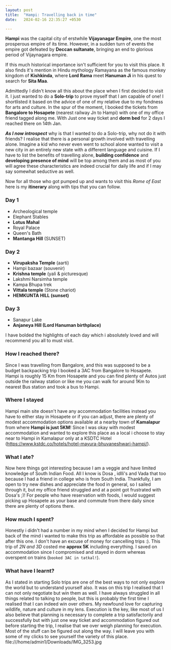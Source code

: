 ```yaml
---
layout: post
title:  "Hampi: Travelling back in time"
date:   2024-02-16 22:35:27 +0530

---
```

**Hampi** was the capital city of erstwhile **Vijayanagar Empire**, one the most prosperous empire of its time. However, in a sudden turn of events the empire got defeated by **Deccan sultanate**, bringing an end to glorious period of Vijaynagara empire.

 If this much historical importance isn't sufficient for you to visit this place.
It also finds it's mention in Hindu mythology Ramayana as the famous monkey kingdom of **Kishkinda**, where **Lord Rama** meet **Hanuman Ji** in his quest to search for **Sita Maa**.

Admittedly I didn't know all this about the place when I first decided to visit it. I just wanted to do a **Solo-trip** to prove myself that I am capable of one! I shortlisted it based on the advice of one of my relative due to my fondness for arts and culture. In the spur of the moment, I booked the tickets from **Bangalore to Hosapete** (nearest railway Jn to Hampi) with one of my office friend tagged along me. With Just one way ticket and **dorm bed** for 2 days I reached there on 14th Jan.

***As I now introspect*** why is that I wanted to do a Solo-trip, why not do it with friends? I realise that there is a personal growth involved with travelling alone. Imagine a kid who never even went to school alone wanted to visit a new city in an entirely new state with a different language and cuisine. If I have to list the benefits of travelling alone, **building confidence** and **developing presence of mind** will be top among them and as most of you will agree these characteristics are indeed crucial for daily life and if I may say somewhat seductive as well.

Now for all those who got pumped up and wants to visit this *Rome of East* here is my **itinerary** along with tips that you can follow.
### Day 1
 - Archeological temple
- Elephant Stables
- **Lotus Mahal**
- Royal Palace
- Queen's Bath
- **Mantanga Hill** (SUNSET)

### Day 2

 - **Virupaksha Temple** (aarti)
- Hampi bazaar (souvenir)
- **Krishna temple** (yali & picturesque)
- Lakshmi Narsimha temple
- Kampa Bhupa trek
- **Vittala temple** (Stone chariot)
- **HEMKUNTA HILL (sunset)**

### Day 3

 - Sanapur Lake
- **Anjaneya Hill (Lord Hanuman birthplace)**

I have bolded the highlights of each day which i absolutely loved and will recommend you all to must visit.
### How  I reached there?
Since I was travelling from Bangalore, and this was supposed to be a budget backpacking trip I booked a 3AC from Bangalore to Hosapete. Hampi is roughly 15 Km from Hosapete and you can find plenty of Autos just outside the railway station  or like me you can walk for around 1Km to nearest Bus station and took a bus to Hampi.
### Where I stayed
Hampi main site doesn't have any accommodation facilities instead you have to either stay in Hosapete or if you can adjust, there are plenty of modest accommodation options available at a nearby town of **Kamalapur** from where **Hampi is just 5KM**!
Since I was okay with modest accommodation and wanted to explore this place as a local i choose to stay near to Hampi in Kamalapur only at a KSDTC Hotel (https://www.kstdc.co/hotels/hotel-mayura-bhuvaneshwari-hampi/).
### What I ate?
Now here things got interesting because I am a veggie and have limited knowledge of South Indian Food. All I know is Dosa , idlli's and Vada that too because I had a friend in college who is from South India. Thankfully, I am open to try new dishes and appreciate the food in general, so I sailed through it, but my office friend struggled and at a point got frustrated with Dosa's ;)! For people who have reservation with foods, I would suggest picking up Hosapete as your base and commute from there daily since there are plenty of options there.
### How much I spent?
Honestly i didn't had a number in my mind when I decided for Hampi but back of the mind i wanted to make this trip as affordable as possible so that after this one. I don't have an excuse of money for cancelling trips :).
This trip of *2N and 3D* costed me **approx 5K** including everything.
I saved on accommodation since I compromised and stayed in dorm whereas overspent on trains (`booked 3AC in tatkal!`).

### What have I learnt?
As I stated in starting Solo trips are one of the best ways to not only explore the world but to understand yourself also. 
It was on this trip I realised that I can not only negotiate but win them as well. I have always struggled in all things related to talking to people, but this is probably the first time I realised that I can indeed win over others.
My newfound love for capturing wildlife, nature and culture in my lens.
Execution is the key, like most of us I also believe that planning is necessary to complete a trip satisfactorily and successfully but with just one way ticket and accommodation figured out before starting the trip, I realise that we over weigh planning for execution. Most of the stuff can be figured out along the way.
I will leave you with some of my clicks to see yourself the variety of this place.
file:///home/admin1/Downloads/IMG_3253.jpg
<!--stackedit_data:
eyJoaXN0b3J5IjpbOTE0NDcwNDAzLDkzODAxMzUzNywtMTQzND
I0NjIzMSw2MjY1MzcwMzEsLTUzMzk2Mjg2MywtOTY2NDk4MjMz
LDEyODgwNjM2OSw2OTkxNTA5OTgsNTg1MzU4Nzk0LC0yMTI1MT
IwOTI2LC00OTQ4NDUwODksLTUwODk3MTg0LC0xMDE3NzcwNDUx
LC0xMjAzMzY4NDQ3LDg3NDYzMDEwNSwyMTA2NzQ1OTksLTc4Nz
kyOTQ5OSwtMzY1MTc2OTE0LC0yMDg4NzQ2NjEyLC0zMzI0NTUz
NjNdfQ==
-->